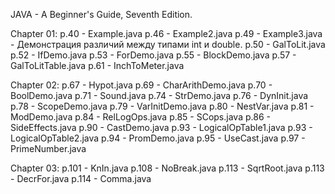 JAVA - A Beginner's Guide, Seventh Edition.

Chapter 01:
p.40 - Example.java
p.46 - Example2.java
p.49 - Example3.java - Демонстрация различий между типами int и double.
p.50 - GalToLit.java
p.52 - IfDemo.java
p.53 - ForDemo.java
p.55 - BlockDemo.java
p.57 - GalToLitTable.java
p.61 - InchToMeter.java

Chapter 02:
p.67 - Hypot.java
p.69 - CharArithDemo.java
p.70 - BoolDemo.java
p.71 - Sound.java
p.74 - StrDemo.java
p.76 - DynInit.java
p.78 - ScopeDemo.java
p.79 - VarInitDemo.java
p.80 - NestVar.java
p.81 - ModDemo.java
p.84 - RelLogOps.java
p.85 - SCops.java
p.86 - SideEffects.java
p.90 - CastDemo.java
p.93 - LogicalOpTable1.java
p.93 - LogicalOpTable2.java
p.94 - PromDemo.java
p.95 - UseCast.java
p.97 - PrimeNumber.java

Chapter 03:
p.101 - KnIn.java
p.108 - NoBreak.java
p.113 - SqrtRoot.java
p.113 - DecrFor.java
p.114 - Comma.java
